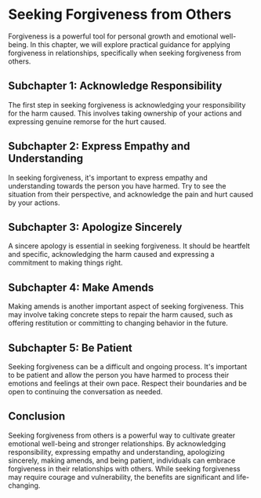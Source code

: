 # Seeking Forgiveness from Others

Forgiveness is a powerful tool for personal growth and emotional well-being. In this chapter, we will explore practical guidance for applying forgiveness in relationships, specifically when seeking forgiveness from others.

Subchapter 1: Acknowledge Responsibility
----------------------------------------

The first step in seeking forgiveness is acknowledging your responsibility for the harm caused. This involves taking ownership of your actions and expressing genuine remorse for the hurt caused.

Subchapter 2: Express Empathy and Understanding
-----------------------------------------------

In seeking forgiveness, it's important to express empathy and understanding towards the person you have harmed. Try to see the situation from their perspective, and acknowledge the pain and hurt caused by your actions.

Subchapter 3: Apologize Sincerely
---------------------------------

A sincere apology is essential in seeking forgiveness. It should be heartfelt and specific, acknowledging the harm caused and expressing a commitment to making things right.

Subchapter 4: Make Amends
-------------------------

Making amends is another important aspect of seeking forgiveness. This may involve taking concrete steps to repair the harm caused, such as offering restitution or committing to changing behavior in the future.

Subchapter 5: Be Patient
------------------------

Seeking forgiveness can be a difficult and ongoing process. It's important to be patient and allow the person you have harmed to process their emotions and feelings at their own pace. Respect their boundaries and be open to continuing the conversation as needed.

Conclusion
----------

Seeking forgiveness from others is a powerful way to cultivate greater emotional well-being and stronger relationships. By acknowledging responsibility, expressing empathy and understanding, apologizing sincerely, making amends, and being patient, individuals can embrace forgiveness in their relationships with others. While seeking forgiveness may require courage and vulnerability, the benefits are significant and life-changing.
